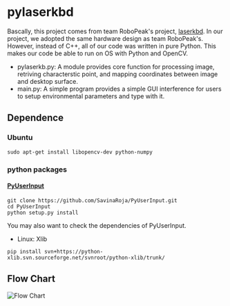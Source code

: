 pylaserkbd
=========
Bascally, this project comes from team RoboPeak's project, [laserkbd](https://github.com/robopeak/laserkbd). 
In our project, we adopted the same hardware design as team RoboPeak's.
However, instead of C++, all of our code was written in pure Python.
This makes our code be able to run on OS with Python and OpenCV.

- pylaserkb.py: A module provides core function for processing image, retriving characterstic point, and mapping coordinates between image and desktop surface.
- main.py: A simple program provides a simple GUI interference for users to setup environmental parameters and type with it.

## Dependence
### Ubuntu
```
sudo apt-get install libopencv-dev python-numpy
```

### python packages
#### [PyUserInput](https://github.com/SavinaRoja/PyUserInput)
```
git clone https://github.com/SavinaRoja/PyUserInput.git
cd PyUserInput
python setup.py install
```
You may also want to check the dependencies of PyUserInput.
- Linux: Xlib
```
pip install svn+https://python-xlib.svn.sourceforge.net/svnroot/python-xlib/trunk/
```
## Flow Chart
![Flow Chart](https://docs.google.com/drawings/d/1k_QXaa3FdJokMQoF_Lo1fDbnYydQrn7BCmn4QK0cIOw/pub?w=960&h=720)
